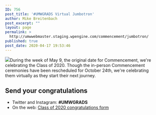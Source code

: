```yaml
---
ID: 756
post_title: '#UMWGRADS Virtual Jumbotron'
author: Mike Breitenbach
post_excerpt: ""
layout: page
permalink: >
  http://umwwebmaster.staging.wpengine.com/commencement/jumbotron/
published: true
post_date: 2020-04-17 19:53:46
---
```

<img src="http://www.umw.edu/commencement/wp-content/uploads/sites/13/2020/04/2020-Class-Picture-1-scaled-e1587154715141.jpg" />During the week of May 9, the original date for Commencement, we're celebrating the Class of 2020. Though the in-person Commencement ceremonies have been rescheduled for October 24th, we're celebrating them virtually as they start their next journey.
<h2>Send your congratulations</h2>
<ul>
 	<li>Twitter and Instagram: <strong>#UMWGRADS</strong></li>
 	<li>On the web: <a href="#">Class of 2020 congratulations form </a></li>
</ul>
<script src="https://cdn.everwall.com/embed/embed.min.js" type="text/javascript" charset="utf-8" async defer><span style="display: inline-block; width: 0px; overflow: hidden; line-height: 0;" data-mce-type="bookmark" class="mce_SELRES_start">﻿</span></script>
<script type="text/javascript" charset="utf-8">
  var ew_lht4ioff = {"layout":"waterfall","post_limit":30,"expand":false}
</script>
<div id="ew-lht4ioff" class="everwall-embed" style="width: 100%; height: 1400px;"></div>